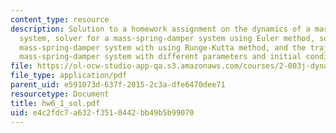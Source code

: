 ```yaml
---
content_type: resource
description: Solution to a homework assignment on the dynamics of a mass-spring-damper
  system, solver for a mass-spring-damper system using Euler method, solver for a
  mass-spring-damper system with using Runge-Kutta method, and the trajectory of a
  mass-spring-damper system with different parameters and initial conditions.
file: https://ol-ocw-studio-app-qa.s3.amazonaws.com/courses/2-003j-dynamics-and-control-i-fall-2007/e4c2fdc7a632f3510442bb49b5b99070_hw6_1_sol.pdf
file_type: application/pdf
parent_uid: e591073d-637f-2015-2c3a-dfe6470dee71
resourcetype: Document
title: hw6_1_sol.pdf
uid: e4c2fdc7-a632-f351-0442-bb49b5b99070
---
```

